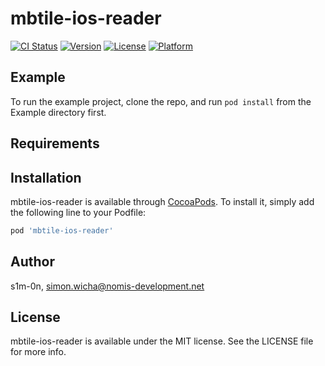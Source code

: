 # mbtile-ios-reader

[![CI Status](https://img.shields.io/travis/s1m-0n/mbtile-ios-reader.svg?style=flat)](https://travis-ci.org/s1m-0n/mbtile-ios-reader)
[![Version](https://img.shields.io/cocoapods/v/mbtile-ios-reader.svg?style=flat)](https://cocoapods.org/pods/mbtile-ios-reader)
[![License](https://img.shields.io/cocoapods/l/mbtile-ios-reader.svg?style=flat)](https://cocoapods.org/pods/mbtile-ios-reader)
[![Platform](https://img.shields.io/cocoapods/p/mbtile-ios-reader.svg?style=flat)](https://cocoapods.org/pods/mbtile-ios-reader)

## Example

To run the example project, clone the repo, and run `pod install` from the Example directory first.

## Requirements

## Installation

mbtile-ios-reader is available through [CocoaPods](https://cocoapods.org). To install
it, simply add the following line to your Podfile:

```ruby
pod 'mbtile-ios-reader'
```

## Author

s1m-0n, simon.wicha@nomis-development.net

## License

mbtile-ios-reader is available under the MIT license. See the LICENSE file for more info.
